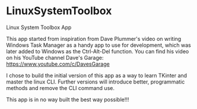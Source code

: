 # LinuxSystemToolbox
Linux System Toolbox App

This app started from inspiration from Dave Plummer's video on writing Windows Task Manager as a handy app to use for development, which was later added to Windows as the Ctrl-Alt-Del function. You can find his video on his YouTube channel Dave's Garage: https://www.youtube.com/c/DavesGarage

I chose to build the initial version of this app as a way to learn TKinter and master the linux CLI. Further versions will introduce better, programmatic methods and remove the CLI command use.

This app is in no way built the best way possible!!!
